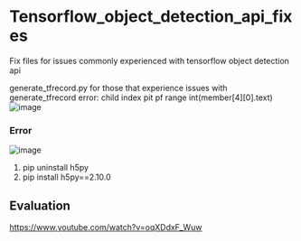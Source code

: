 # Tensorflow_object_detection_api_fixes

Fix files for issues commonly experienced with tensorflow object detection api


generate_tfrecord.py
for those that experience issues with generate_tfrecord error:
child index pit pf range int(member[4][0].text)
![image](https://user-images.githubusercontent.com/49776926/126252699-5f1985fd-7015-42f7-853a-531c2fba49cf.png)


### Error
![image](https://user-images.githubusercontent.com/49776926/127997537-5e8135a9-7056-479f-9688-1eec47284ba1.png)
1. pip uninstall h5py
2. pip install h5py==2.10.0


## Evaluation
https://www.youtube.com/watch?v=oqXDdxF_Wuw
